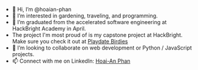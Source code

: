 - 👋 Hi, I’m @hoaian-phan
- 👀 I’m interested in gardening, traveling, and programming.
- 🌱 I’m graduated from the accelerated software engineering at HackBright Academy in April.
- The project I'm most proud of is my capstone project at HackBright. Make sure you check it out at <a href="https://github.com/hoaian-phan/project-playdate-birdies">Playdate Birdies</a>
- 💞️ I’m looking to collaborate on web development or Python / JavaScript projects.
- 📫 Connect with me on LinkedIn: <a href="https://www.linkedin.com/in/hoai-an-phan/">Hoai-An Phan</a>

<!---
hoaian-phan/hoaian-phan is a ✨ special ✨ repository because its `README.md` (this file) appears on your GitHub profile.
You can click the Preview link to take a look at your changes.
--->
